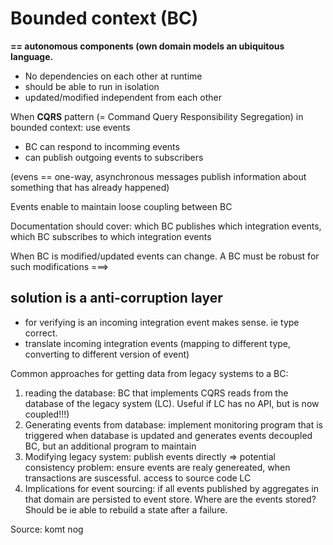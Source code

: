 # Bounded context (BC)
  **== autonomous components (own domain models an ubiquitous language.**
* No dependencies on each other at runtime
* should be able to run in isolation
* updated/modified independent from each other

When **CQRS** pattern (= Command Query Responsibility Segregation) in bounded context:
use events
* BC can respond to incomming events
* can publish outgoing events to subscribers

(evens == one-way, asynchronous messages publish information about something that has already happened)

Events enable to maintain loose coupling between BC

Documentation should cover: which BC publishes which integration events, which BC subscribes to which integration events

When BC is modified/updated events can change. A BC must be robust for such modifications ===> 
## solution is a anti-corruption layer
* for verifying is an incoming integration event makes sense. ie type correct.
* translate incoming integration events (mapping to different type, converting to different version of event)

Common approaches for getting data from legacy systems to a BC:
1. reading the database: BC that implements CQRS reads from the database of the legacy system (LC). Useful if LC has no API, but is now coupled!!!)
1. Generating events from database: implement monitoring program that is triggered when database is updated and generates events
    decoupled BC, but an additional program to maintain
1. Modifying legacy system: publish events directly => potential consistency problem: ensure events are realy genereated, when transactions are suscessful.
    access to source code LC
1. Implications for event sourcing: if all events published by aggregates in that domain are persisted to event store. Where are the events stored? Should be ie able to rebuild a state after a failure.

Source: komt nog

